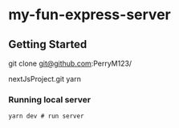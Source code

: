 # my-fun-express-server

## Getting Started

git clone git@github.com:PerryM123/

nextJsProject.git
yarn

### Running local server
```
yarn dev # run server
```
